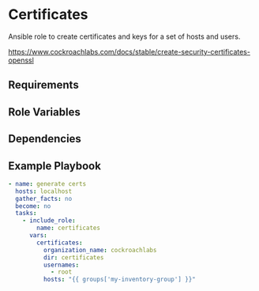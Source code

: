 # Certificates

Ansible role to create certificates and keys for a set of hosts and users.

<https://www.cockroachlabs.com/docs/stable/create-security-certificates-openssl>

## Requirements

## Role Variables

## Dependencies

## Example Playbook

```yml
- name: generate certs
  hosts: localhost
  gather_facts: no
  become: no
  tasks:
    - include_role:
        name: certificates
      vars:
        certificates:
          organization_name: cockroachlabs
          dir: certificates
          usernames:
            - root
          hosts: "{{ groups['my-inventory-group'] }}"
```
